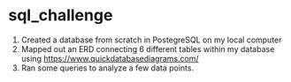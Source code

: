 # sql_challenge

1. Created a database from scratch in PostegreSQL on my local computer
2. Mapped out an ERD connecting 6 different tables within my database using https://www.quickdatabasediagrams.com/
3. Ran some queries to analyze a few data points.
